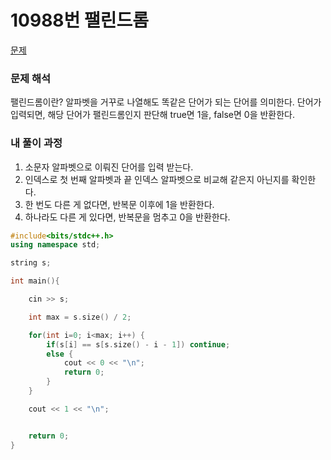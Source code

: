 # 10988번 팰린드롬

[문제](https://www.acmicpc.net/problem/10988)

### 문제 해석

팰린드롬이란? 알파벳을 거꾸로 나열해도 똑같은 단어가 되는 단어를 의미한다.
단어가 입력되면, 해당 단어가 팰린드롬인지 판단해 true면 1을, false면 0을 반환한다.

### 내 풀이 과정

1. 소문자 알파벳으로 이뤄진 단어를 입력 받는다.
2. 인덱스로 첫 번째 알파벳과 끝 인덱스 알파벳으로 비교해 같은지 아닌지를 확인한다.
3. 한 번도 다른 게 없다면, 반복문 이후에 1을 반환한다.
4. 하나라도 다른 게 있다면, 반복문을 멈추고 0을 반환한다.

```c++
#include<bits/stdc++.h>
using namespace std;

string s;

int main(){

    cin >> s;

    int max = s.size() / 2;

    for(int i=0; i<max; i++) {
        if(s[i] == s[s.size() - i - 1]) continue;
        else {
            cout << 0 << "\n";
            return 0;
        }
    }

    cout << 1 << "\n";


    return 0;
}
```
